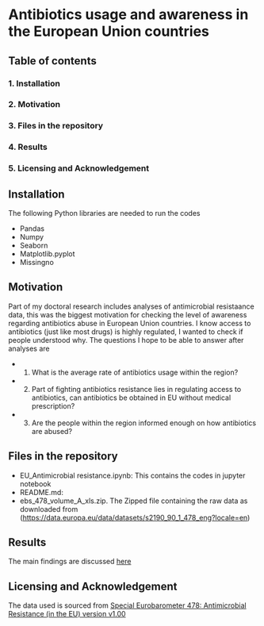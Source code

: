 # Antibiotics usage and awareness in the European Union countries
## Table of contents
### 1. Installation
### 2. Motivation
### 3. Files in the repository
### 4. Results
### 5. Licensing and Acknowledgement

## Installation
The following Python libraries are needed to run the codes
* Pandas
* Numpy
* Seaborn
* Matplotlib.pyplot
* Missingno
## Motivation
Part of my doctoral research includes analyses of antimicrobial resistaance data, 
this was the biggest motivation for checking the level of awareness regarding 
antibiotics abuse in European Union countries. I know access to antibiotics (just like most drugs) is highly regulated, 
I wanted to check if people understood why. The questions I hope to be able to answer after analyses are
* 1. What is the average rate of antibiotics usage within the region?
* 2. Part of fighting antibiotics resistance lies in regulating access to antibiotics, can antibiotics be obtained in EU without medical prescription?
* 3. Are the people within the region informed enough on how antibiotics are abused?

## Files in the repository
* EU_Antimicrobial resistance.ipynb: This contains the codes in jupyter notebook
* README.md: 
* ebs_478_volume_A_xls.zip. The Zipped file containing the raw data  as downloaded from (https://data.europa.eu/data/datasets/s2190_90_1_478_eng?locale=en)
## Results
The main findings are discussed
[here](https://medium.com/@chidimma.atukpawu/the-eu-action-plan-against-antimicrobial-resistance-how-much-more-needs-to-be-done-47502f39d764)

## Licensing and Acknowledgement
The data used is sourced from 
[Special Eurobarometer 478: Antimicrobial Resistance (in the EU) version v1.00](https://data.europa.eu/data/datasets/s2190_90_1_478_eng?locale=en)
